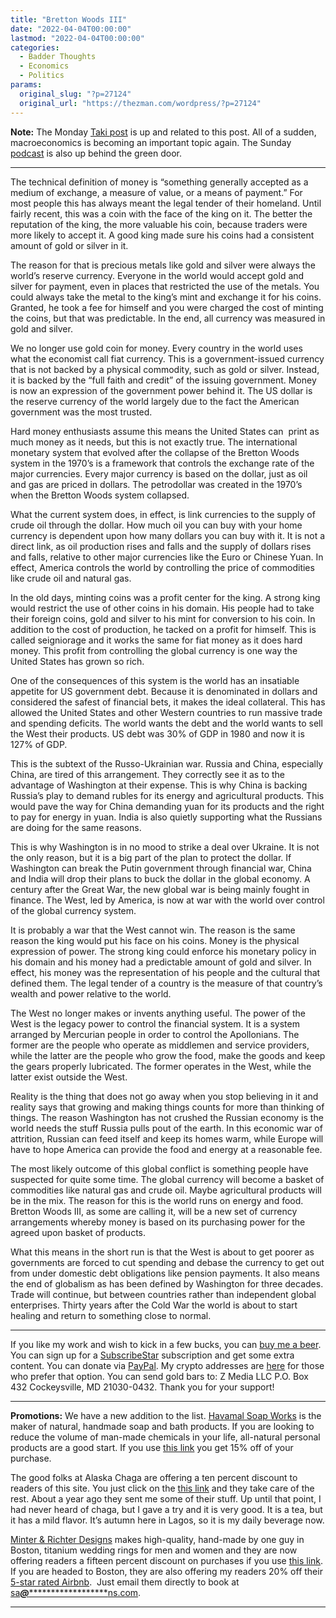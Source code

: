 ```yaml
---
title: "Bretton Woods III"
date: "2022-04-04T00:00:00"
lastmod: "2022-04-04T00:00:00"
categories:
  - Badder Thoughts
  - Economics
  - Politics
params:
  original_slug: "?p=27124"
  original_url: "https://thezman.com/wordpress/?p=27124"
---
```


**Note:** The Monday
<a href="https://www.takimag.com/article/the-partys-over/"
rel="noopener" target="_blank">Taki post</a> is up and related to this
post. All of a sudden, macroeconomics is becoming an important topic
again. The Sunday
<a href="https://www.subscribestar.com/posts/572954" rel="noopener"
target="_blank">podcast</a> is also up behind the green door.

------------------------------------------------------------------------

The technical definition of money is “something generally accepted as a
medium of exchange, a measure of value, or a means of payment.” For most
people this has always meant the legal tender of their homeland. Until
fairly recent, this was a coin with the face of the king on it. The
better the reputation of the king, the more valuable his coin, because
traders were more likely to accept it. A good king made sure his coins
had a consistent amount of gold or silver in it.

The reason for that is precious metals like gold and silver were always
the world’s reserve currency. Everyone in the world would accept gold
and silver for payment, even in places that restricted the use of the
metals. You could always take the metal to the king’s mint and exchange
it for his coins. Granted, he took a fee for himself and you were
charged the cost of minting the coins, but that was predictable. In the
end, all currency was measured in gold and silver.

We no longer use gold coin for money. Every country in the world uses
what the economist call fiat currency. This is a government-issued
currency that is not backed by a physical commodity, such as gold or
silver. Instead, it is backed by the “full faith and credit” of the
issuing government. Money is now an expression of the government power
behind it. The US dollar is the reserve currency of the world largely
due to the fact the American government was the most trusted.

Hard money enthusiasts assume this means the United States can  print as
much money as it needs, but this is not exactly true. The international
monetary system that evolved after the collapse of the Bretton Woods
system in the 1970’s is a framework that controls the exchange rate of
the major currencies. Every major currency is based on the dollar, just
as oil and gas are priced in dollars. The petrodollar was created in the
1970’s when the Bretton Woods system collapsed.

What the current system does, in effect, is link currencies to the
supply of crude oil through the dollar. How much oil you can buy with
your home currency is dependent upon how many dollars you can buy with
it. It is not a direct link, as oil production rises and falls and the
supply of dollars rises and falls, relative to other major currencies
like the Euro or Chinese Yuan. In effect, America controls the world by
controlling the price of commodities like crude oil and natural gas.

In the old days, minting coins was a profit center for the king. A
strong king would restrict the use of other coins in his domain. His
people had to take their foreign coins, gold and silver to his mint for
conversion to his coin. In addition to the cost of production, he tacked
on a profit for himself. This is called seigniorage and it works the
same for fiat money as it does hard money. This profit from controlling
the global currency is one way the United States has grown so rich.

One of the consequences of this system is the world has an insatiable
appetite for US government debt. Because it is denominated in dollars
and considered the safest of financial bets, it makes the ideal
collateral. This has allowed the United States and other Western
countries to run massive trade and spending deficits. The world wants
the debt and the world wants to sell the West their products. US debt
was 30% of GDP in 1980 and now it is 127% of GDP.

This is the subtext of the Russo-Ukrainian war. Russia and China,
especially China, are tired of this arrangement. They correctly see it
as to the advantage of Washington at their expense. This is why China is
backing Russia’s play to demand rubles for its energy and agricultural
products. This would pave the way for China demanding yuan for its
products and the right to pay for energy in yuan. India is also quietly
supporting what the Russians are doing for the same reasons.

This is why Washington is in no mood to strike a deal over Ukraine. It
is not the only reason, but it is a big part of the plan to protect the
dollar. If Washington can break the Putin government through financial
war, China and India will drop their plans to buck the dollar in the
global economy. A century after the Great War, the new global war is
being mainly fought in finance. The West, led by America, is now at war
with the world over control of the global currency system.

It is probably a war that the West cannot win. The reason is the same
reason the king would put his face on his coins. Money is the physical
expression of power. The strong king could enforce his monetary policy
in his domain and his money had a predictable amount of gold and silver.
In effect, his money was the representation of his people and the
cultural that defined them. The legal tender of a country is the measure
of that country’s wealth and power relative to the world.

The West no longer makes or invents anything useful. The power of the
West is the legacy power to control the financial system. It is a system
arranged by Mercurian people in order to control the Apollonians. The
former are the people who operate as middlemen and service providers,
while the latter are the people who grow the food, make the goods and
keep the gears properly lubricated. The former operates in the West,
while the latter exist outside the West.

Reality is the thing that does not go away when you stop believing in it
and reality says that growing and making things counts for more than
thinking of things. The reason Washington has not crushed the Russian
economy is the world needs the stuff Russia pulls pout of the earth. In
this economic war of attrition, Russian can feed itself and keep its
homes warm, while Europe will have to hope America can provide the food
and energy at a reasonable fee.

The most likely outcome of this global conflict is something people have
suspected for quite some time. The global currency will become a basket
of commodities like natural gas and crude oil. Maybe agricultural
products will be in the mix. The reason for this is the world runs on
energy and food. Bretton Woods III, as some are calling it, will be a
new set of currency arrangements whereby money is based on its
purchasing power for the agreed upon basket of products.

What this means in the short run is that the West is about to get poorer
as governments are forced to cut spending and debase the currency to get
out from under domestic debt obligations like pension payments. It also
means the end of globalism as has been defined by Washington for three
decades. Trade will continue, but between countries rather than
independent global enterprises. Thirty years after the Cold War the
world is about to start healing and return to something close to normal.

------------------------------------------------------------------------

If you like my work and wish to kick in a few bucks, you can
<a href="https://www.buymeacoffee.com/mujolulu" rel="noopener"
target="_blank">buy me a beer</a>. You can sign up for a
<a href="https://www.subscribestar.com/the-z-blog" rel="noopener"
target="_blank">SubscribeStar</a> subscription and get some extra
content. You can donate via <a
href="https://www.paypal.com/donate/?cmd=_s-xclick&amp;hosted_button_id=UDAS2Q8JYA6CN&amp;source=url"
rel="noopener" target="_blank">PayPal</a>. My crypto addresses are
<a href="https://thezman.com/wordpress/?page_id=22713" rel="noopener"
target="_blank">here</a> for those who prefer that option. You can send
gold bars to: Z Media LLC P.O. Box 432 Cockeysville, MD 21030-0432.
Thank you for your support!

------------------------------------------------------------------------

**Promotions:** We have a new addition to the list.
<a href="https://havamalsoapworks.com/" rel="noopener"
target="_blank">Havamal Soap Works</a> is the maker of natural, handmade
soap and bath products. If you are looking to reduce the volume of
man-made chemicals in your life, all-natural personal products are a
good start. If you use
<a href="https://havamalsoapworks.com/discount/ZMAN" rel="noopener"
target="_blank">this link</a> you get 15% off of your purchase.

The good folks at Alaska Chaga are offering a ten percent discount to
readers of this site. You just click on the
<a href="https://alaskachaga.us/discount/ZMAN" rel="noopener noreferrer"
target="_blank">this link</a> and they take care of the rest. About a
year ago they sent me some of their stuff. Up until that point, I had
never heard of chaga, but I gave a try and it is very good. It is a tea,
but it has a mild flavor. It’s autumn here in Lagos, so it is my daily
beverage now.

<a href="https://www.minterandrichterdesigns.com/"
rel="noreferrer nofollow noopener" target="_blank">Minter &amp; Richter
Designs</a> makes high-quality, hand-made by one guy in Boston, titanium
wedding rings for men and women and they are now offering readers a
fifteen percent discount on purchases if you use
<a href="https://www.minterandrichterdesigns.com/discount/ZMAN"
rel="noreferrer nofollow noopener" target="_blank">this link</a>.
<span class="highlight"><span class="colour"><span class="font"><span class="size">If
you are headed to Boston, they are also offering my readers 20% off
their <a
href="https://www.airbnb.com/users/7988017/listings?user_id=7988017&amp;s=3"
rel="noopener noreferrer" target="_blank">5-star rated Airbnb</a>.  Just
email them directly to book at
<a href="mailto:sa***@*********************ns.com"
data-original-string="etW2vCH3Ra1sxHAqyEaC/A==cb7egR0w6yJdB4h+FBgxXs3Wvarq/OY9nTTpHXOCE160OD3MsTaKmnDN90PCELj0CY+"><span
class="apbct-email-encoder"
data-original-string="C78CUg1E6JGGpOkURgDe/w==cb7VH6SiPn97oZ/KFRPosKgA/ceVv2zoHZGpYKx8LucOM4H0iKZugSSzHRz3XdKWnUz"
title="This contact has been encoded by Anti-Spam by CleanTalk. Click to decode. To finish the decoding make sure that JavaScript is enabled in your browser.">sa<span
class="apbct-blur">***</span>@<span
class="apbct-blur">*********************</span>ns.com</span></a>.</span></span></span></span>

------------------------------------------------------------------------
